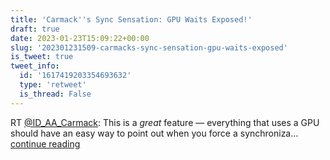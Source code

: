 ```yaml
---
title: 'Carmack''s Sync Sensation: GPU Waits Exposed!'
draft: true
date: 2023-01-23T15:09:22+00:00
slug: '202301231509-carmacks-sync-sensation-gpu-waits-exposed'
is_tweet: true
tweet_info:
  id: '1617419203354693632'
  type: 'retweet'
  is_thread: False
---
```




RT [@ID_AA_Carmack](https://x.com/ID_AA_Carmack): This is a *great* feature — everything that uses a GPU should have an easy way to point out when you force a synchroniza… [continue reading](https://x.com/sytelus/status/1617419203354693632)
